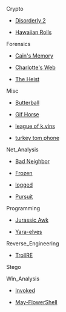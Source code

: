 Crypto
- [Disorderly 2](https://gitlab.com/aptgetKubert/holiday_5ctf/-/wikis/Disorderly-2)

- [Hawaiian Rolls](https://gitlab.com/aptgetKubert/holiday_5ctf/-/wikis/crypto-hawaiianrolls)

Forensics

- [Cain's Memory](https://gitlab.com/aptgetKubert/holiday_5ctf/-/wikis/forensics-cainsmemory)

- [Charlotte's Web](https://gitlab.com/aptgetKubert/holiday_5ctf/-/wikis/forensics-charlottesweb)

- [The Heist](https://gitlab.com/aptgetKubert/holiday_5ctf/-/wikis/forensics-the_heist)

Misc

- [Butterball](https://gitlab.com/aptgetKubert/holiday_5ctf/-/wikis/OSINT-ButterBall)

- [Gif Horse](https://gitlab.com/aptgetKubert/holiday_5ctf/-/wikis/MISC-gifhorse)

- [league of k.vins](https://gitlab.com/aptgetKubert/holiday_5ctf/-/wikis/OSINT-kvins)

- [turkey tom phone](https://gitlab.com/aptgetKubert/holiday_5ctf/-/wikis/OSINT-turkeytom)

Net_Analysis

- [Bad Neighbor](https://gitlab.com/aptgetKubert/holiday_5ctf/-/wikis/net_analysis-badneighbor)

- [Frozen](https://gitlab.com/aptgetKubert/holiday_5ctf/-/wikis/net_analysis-frozen)

- [logged](https://gitlab.com/aptgetKubert/holiday_5ctf/-/wikis/net_analysis-logged)

- [Pursuit](https://gitlab.com/aptgetKubert/holiday_5ctf/-/wikis/net_analysis-pursuit)

Programming

- [Jurassic Awk](https://gitlab.com/aptgetKubert/holiday_5ctf/-/wikis/prog-jurassicawk)

- [Yara-elves](https://gitlab.com/aptgetKubert/holiday_5ctf/-/wikis/prog-yara_elves)

Reverse_Engineering

- [TrollRE](https://gitlab.com/aptgetKubert/holiday_5ctf/-/wikis/rev_eng_trollre)

Stego

Win_Analysis

- [Invoked](https://gitlab.com/aptgetKubert/holiday_5ctf/-/wikis/win_analysis_invoked)

- [May-FlowerShell](https://gitlab.com/aptgetKubert/holiday_5ctf/-/wikis/rev_eng_powershell_thanksgiving)